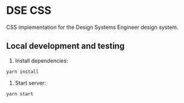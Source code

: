 # DSE CSS

CSS implementation for the Design Systems Engineer design system.

## Local development and testing

1. Install dependencies:

```
yarn install
```

1. Start server:

```
yarn start
```

